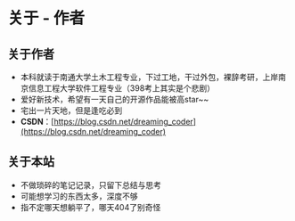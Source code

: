 # 关于 - 作者
## 关于作者

- 本科就读于南通大学土木工程专业，下过工地，干过外包，裸辞考研，上岸南京信息工程大学软件工程专业（398考上其实是个悲剧）
- 爱好新技术，希望有一天自己的开源作品能被高star~~
- 宅出一片天地，但是逢吃必到
- **CSDN**：[https://blog.csdn.net/dreaming_coder](https://blog.csdn.net/dreaming_coder)

## 关于本站

- 不做琐碎的笔记记录，只留下总结与思考
- 可能想学习的东西太多，深度不够
- 指不定哪天想躺平了，哪天404了别奇怪
  


